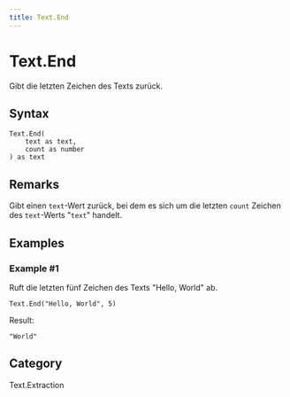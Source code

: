```yaml
---
title: Text.End
---
```


# Text.End


Gibt die letzten Zeichen des Texts zurück.


## Syntax

```powerquery
Text.End(
    text as text,
    count as number
) as text
```


## Remarks

Gibt einen <code>text</code>-Wert zurück, bei dem es sich um die letzten <code>count</code> Zeichen des <code>text</code>-Werts "<code>text</code>" handelt.


## Examples

### Example #1 
Ruft die letzten fünf Zeichen des Texts &#34;Hello, World&#34; ab.
```powerquery
Text.End("Hello, World", 5)
```

Result: 
```powerquery
"World"
```




## Category
Text.Extraction

